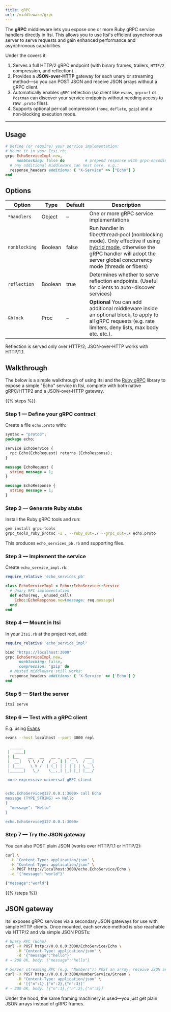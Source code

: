 ```yaml
---
title: gRPC
url: /middleware/grpc
---
```


The **gRPC** middleware lets you expose one or more Ruby gRPC service handlers directly in Itsi.
This allows you to use Itsi's efficient asynchronous server to serve requests and gain enhanced performance and asynchronous capabilities.

Under the covers it:

1. Serves a full HTTP/2 gRPC endpoint (with binary frames, trailers, `HTTP/2` compression, and reflection).
2. Provides a **JSON‑over‑HTTP** gateway for each unary or streaming method—so you can POST JSON and receive JSON arrays without a gRPC client.
3. Automatically enables `gRPC` reflection (so client like `evans`, `grpcurl` or `Postman` can discover your service endpoints without needing access to raw `.proto` files).
4. Supports optional per‑call compression (`none`, `deflate`, `gzip`) and a non‑blocking execution mode.

---

## Usage

```ruby
# Define (or require) your service implementation:
# Mount it in your Itsi.rb:
grpc EchoServiceImpl.new,
     nonblocking: false do         # prepend response with grpc‑encoding:gzip
  # any additional middleware can nest here, e.g.:
  response_headers additions: { "X-Service" => ["Echo"] }
end
```

## Options

| Option        | Type    | Default | Description                                                   |
|---------------|---------|---------|---------------------------------------------------------------|
| `*handlers`  | Object  | –       | One or more gRPC service implementations  |
| `nonblocking`   | Boolean | false   | Run handler in fiber/thread‑pool (nonblocking mode). Only effective if using [hybrid mode](/options/scheduler_threads), otherwise the gRPC handler will adopt the server global concurrency mode (threads or fibers)         |
| `reflection`   | Boolean | true   | Determines whether to serve reflection endpoints. (Useful for clients to auto-discover services)         |
| `&block`        | Proc    | –       | **Optional** You can add additional middleware inside an optional block, to apply to all gRPC requests (e.g. rate limiters, deny lists, max body etc. etc.).                |

Reflection is served only over HTTP/2; JSON‑over‑HTTP works with HTTP/1.1.



## Walkthrough
The below is a simple walkthrough of using Itsi and the [Ruby gRPC](https://grpc.io/docs/languages/ruby/basics/) library to expose a simple "Echo" service in Itsi,  complete with both native gRPC/HTTP2 and a JSON‑over‑HTTP gateway.

{{% steps %}}

### Step 1 — Define your gRPC contract

Create a file `echo.proto` with:
```proto
syntax = "proto3";
package echo;

service EchoService {
  rpc Echo(EchoRequest) returns (EchoResponse);
}

message EchoRequest {
  string message = 1;
}

message EchoResponse {
  string message = 1;
}
```

### Step 2 — Generate Ruby stubs

Install the Ruby gRPC tools and run:
```bash
gem install grpc-tools
grpc_tools_ruby_protoc -I . --ruby_out=./ --grpc_out=./ echo.proto
```
This produces `echo_services_pb.rb` and supporting files.

### Step 3 — Implement the service

Create `echo_service_impl.rb`:
```ruby {filename=echo_service_impl.rb}
require_relative 'echo_services_pb'

class EchoServiceImpl < Echo::EchoService::Service
  # Unary RPC implementation
  def echo(req, _unused_call)
    Echo::EchoResponse.new(message: req.message)
  end
end
```

### Step 4 — Mount in Itsi

In your `Itsi.rb` at the project root, add:

```ruby {filename=Itsi.rb}
require_relative 'echo_service_impl'

bind "https://localhost:3000"
grpc EchoServiceImpl.new,
      nonblocking: false,
      compression: 'gzip' do
  # Nested middleware still works:
  response_headers additions: { 'X-Service' => ['Echo'] }
end
```
### Step 5 — Start the server
```bash
itsi serve
```

### Step 6 — Test with a gRPC client

E.g. using [Evans](https://github.com/ktr0731/evans)

```bash
evans --host localhost --port 3000 repl

  ______
 |  ____|
 | |__    __   __   __ _   _ __    ___
 |  __|   \ \ / /  / _. | | '_ \  / __|
 | |____   \ V /  | (_| | | | | | \__ \
 |______|   \_/    \__,_| |_| |_| |___/

 more expressive universal gRPC client


echo.EchoService@127.0.0.1:3000> call Echo
message (TYPE_STRING) => Hello
{
  "message": "Hello"
}

echo.EchoService@127.0.0.1:3000>
```

### Step 7 — Try the JSON gateway

You can also POST plain JSON (works over HTTP/1.1 or HTTP/2):
```bash
curl \
  -H 'Content-Type: application/json' \
  -H "Content-Type: application/json" \
  -X POST http://localhost:3000/echo.EchoService/Echo \
  -d '{"message":"world"}'

{"message":"world"}

```

{{% /steps %}}


## JSON gateway
Itsi exposes gRPC services via a secondary JSON gateways for use with simple HTTP clients.
Once mounted, each service‐method is *also* reachable via HTTP/2 and via simple JSON POSTs:

```bash
# Unary RPC (Echo)
curl -X POST http://0.0.0.0:3000/EchoService/Echo \
     -H "Content-Type: application/json" \
     -d '{"message":"hello"}'
# → 200 OK, body: {"message":"hello"}

# Server streaming RPC (e.g. "Numbers"): POST an array, receive JSON array:
curl -X POST http://0.0.0.0:3000/NumberService/Stream \
     -H "Content-Type: application/json" \
     -d '[{"n":1},{"n":2},{"n":3}]'
# → 200 OK, body: [{"n":1},{"n":2},{"n":3}]
```

Under the hood, the same framing machinery is used—you just get plain JSON arrays instead of gRPC frames.
